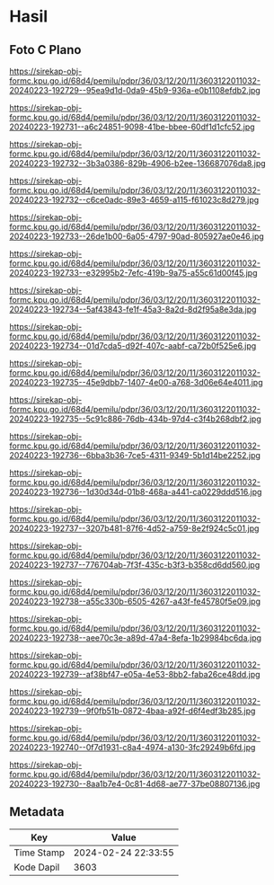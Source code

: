 # Hasil

## Foto C Plano

https://sirekap-obj-formc.kpu.go.id/68d4/pemilu/pdpr/36/03/12/20/11/3603122011032-20240223-192729--95ea9d1d-0da9-45b9-936a-e0b1108efdb2.jpg

https://sirekap-obj-formc.kpu.go.id/68d4/pemilu/pdpr/36/03/12/20/11/3603122011032-20240223-192731--a6c24851-9098-41be-bbee-60df1d1cfc52.jpg

https://sirekap-obj-formc.kpu.go.id/68d4/pemilu/pdpr/36/03/12/20/11/3603122011032-20240223-192732--3b3a0386-829b-4906-b2ee-136687076da8.jpg

https://sirekap-obj-formc.kpu.go.id/68d4/pemilu/pdpr/36/03/12/20/11/3603122011032-20240223-192732--c6ce0adc-89e3-4659-a115-f61023c8d279.jpg

https://sirekap-obj-formc.kpu.go.id/68d4/pemilu/pdpr/36/03/12/20/11/3603122011032-20240223-192733--26de1b00-6a05-4797-90ad-805927ae0e46.jpg

https://sirekap-obj-formc.kpu.go.id/68d4/pemilu/pdpr/36/03/12/20/11/3603122011032-20240223-192733--e32995b2-7efc-419b-9a75-a55c61d00f45.jpg

https://sirekap-obj-formc.kpu.go.id/68d4/pemilu/pdpr/36/03/12/20/11/3603122011032-20240223-192734--5af43843-fe1f-45a3-8a2d-8d2f95a8e3da.jpg

https://sirekap-obj-formc.kpu.go.id/68d4/pemilu/pdpr/36/03/12/20/11/3603122011032-20240223-192734--01d7cda5-d92f-407c-aabf-ca72b0f525e6.jpg

https://sirekap-obj-formc.kpu.go.id/68d4/pemilu/pdpr/36/03/12/20/11/3603122011032-20240223-192735--45e9dbb7-1407-4e00-a768-3d06e64e4011.jpg

https://sirekap-obj-formc.kpu.go.id/68d4/pemilu/pdpr/36/03/12/20/11/3603122011032-20240223-192735--5c91c886-76db-434b-97d4-c3f4b268dbf2.jpg

https://sirekap-obj-formc.kpu.go.id/68d4/pemilu/pdpr/36/03/12/20/11/3603122011032-20240223-192736--6bba3b36-7ce5-4311-9349-5b1d14be2252.jpg

https://sirekap-obj-formc.kpu.go.id/68d4/pemilu/pdpr/36/03/12/20/11/3603122011032-20240223-192736--1d30d34d-01b8-468a-a441-ca0229ddd516.jpg

https://sirekap-obj-formc.kpu.go.id/68d4/pemilu/pdpr/36/03/12/20/11/3603122011032-20240223-192737--3207b481-87f6-4d52-a759-8e2f924c5c01.jpg

https://sirekap-obj-formc.kpu.go.id/68d4/pemilu/pdpr/36/03/12/20/11/3603122011032-20240223-192737--776704ab-7f3f-435c-b3f3-b358cd6dd560.jpg

https://sirekap-obj-formc.kpu.go.id/68d4/pemilu/pdpr/36/03/12/20/11/3603122011032-20240223-192738--a55c330b-6505-4267-a43f-fe45780f5e09.jpg

https://sirekap-obj-formc.kpu.go.id/68d4/pemilu/pdpr/36/03/12/20/11/3603122011032-20240223-192738--aee70c3e-a89d-47a4-8efa-1b29984bc6da.jpg

https://sirekap-obj-formc.kpu.go.id/68d4/pemilu/pdpr/36/03/12/20/11/3603122011032-20240223-192739--af38bf47-e05a-4e53-8bb2-faba26ce48dd.jpg

https://sirekap-obj-formc.kpu.go.id/68d4/pemilu/pdpr/36/03/12/20/11/3603122011032-20240223-192739--9f0fb51b-0872-4baa-a92f-d6f4edf3b285.jpg

https://sirekap-obj-formc.kpu.go.id/68d4/pemilu/pdpr/36/03/12/20/11/3603122011032-20240223-192740--0f7d1931-c8a4-4974-a130-3fc29249b6fd.jpg

https://sirekap-obj-formc.kpu.go.id/68d4/pemilu/pdpr/36/03/12/20/11/3603122011032-20240223-192730--8aa1b7e4-0c81-4d68-ae77-37be08807136.jpg


## Metadata

| Key        | Value               |
| ---------- | ------------------- |
| Time Stamp | 2024-02-24 22:33:55 |
| Kode Dapil | 3603                |




